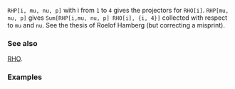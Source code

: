 `RHP[i, mu, nu, p]` with i from `1` to `4` gives the projectors for `RHO[i]`. `RHP[mu, nu, p]` gives `Sum[RHP[i,mu, nu, p] RHO[i], {i, 4}]` collected with respect to `mu` and `nu`. See the thesis of Roelof Hamberg (but correcting a misprint).

### See also

[RHO](RHO).

### Examples